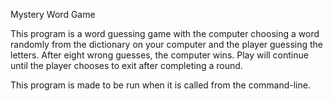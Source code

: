 Mystery Word Game

  This program is a word guessing game with the computer choosing a word randomly from the dictionary on your computer and the player guessing the letters.  After eight wrong guesses, the computer wins. Play will continue until the player chooses to exit after completing a round.

  This program is made to be run when it is called from the command-line.
